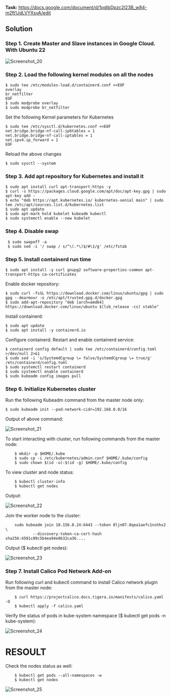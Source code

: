 **Task:** https://docs.google.com/document/d/1pdjbDpzc2l23B_w84-m2ft1JdLVYXsvA/edit

## Solution

### Step 1. Create Master and Slave instances in Google Cloud. With Ubuntu 22

![Screenshot_20](https://user-images.githubusercontent.com/79985930/215317078-5efc6abc-38b5-49ed-9ffc-3bd958ab22bd.png)

### Step 2. Load the following kernel modules on all the nodes

    $ sudo tee /etc/modules-load.d/containerd.conf <<EOF
    overlay
    br_netfilter
    EOF
    $ sudo modprobe overlay
    $ sudo modprobe br_netfilter
    
Set the following Kernel parameters for Kubernetes

    $ sudo tee /etc/sysctl.d/kubernetes.conf <<EOF
    net.bridge.bridge-nf-call-ip6tables = 1
    net.bridge.bridge-nf-call-iptables = 1
    net.ipv4.ip_forward = 1
    EOF
    
Reload the above changes

    $ sudo sysctl --system
    
### Step 3. Add apt repository for Kubernetes and install it

    $ sudo apt install curl apt-transport-https -y
    $ curl -s https://packages.cloud.google.com/apt/doc/apt-key.gpg | sudo apt-key add -
    $ echo "deb https://apt.kubernetes.io/ kubernetes-xenial main" | sudo tee /etc/apt/sources.list.d/kubernetes.list
    $ sudo apt update
    $ sudo apt-mark hold kubelet kubeadm kubectl
    $ sudo systemctl enable --now kubelet
    
### Step 4. Disable swap

     $ sudo swapoff -a
     $ sudo sed -i '/ swap / s/^\(.*\)$/#\1/g' /etc/fstab
     
### Step 5. Install containerd run time

    $ sudo apt install -y curl gnupg2 software-properties-common apt-transport-https ca-certificates
    
Enable docker repository:

    $ sudo curl -fsSL https://download.docker.com/linux/ubuntu/gpg | sudo gpg --dearmour -o /etc/apt/trusted.gpg.d/docker.gpg
    $ sudo add-apt-repository "deb [arch=amd64] https://download.docker.com/linux/ubuntu $(lsb_release -cs) stable"
    
Install containerd:

    $ sudo apt update
    $ sudo apt install -y containerd.io
    
Configure containerd. Restart and enable containerd service:

    $ containerd config default | sudo tee /etc/containerd/config.toml >/dev/null 2>&1
    $ sudo sed -i 's/SystemdCgroup \= false/SystemdCgroup \= true/g' /etc/containerd/config.toml
    $ sudo systemctl restart containerd
    $ sudo systemctl enable containerd
    $ sudo kubeadm config images pull
    
### Step 6. Initialize Kubernetes cluster

Run the following Kubeadm command from the master node only:

    $ sudo kubeadm init --pod-network-cidr=192.168.0.0/16
    
Output of above command:
    
![Screenshot_21](https://user-images.githubusercontent.com/79985930/215320387-89f4c5f6-5621-4799-ba8b-7090251395ae.png)
    
To start interacting with cluster, run following commands from the master node:

        $ mkdir -p $HOME/.kube
        $ sudo cp -i /etc/kubernetes/admin.conf $HOME/.kube/config
        $ sudo chown $(id -u):$(id -g) $HOME/.kube/config
        
To view cluster and node status:

        $ kubectl cluster-info
        $ kubectl get nodes
        
Output:

![Screenshot_22](https://user-images.githubusercontent.com/79985930/215320727-70c764c4-31a6-4fb8-90f5-cec79fe99d61.png)

Join the worker node to the cluster:

        sudo kubeadm join 10.156.0.24:6443 --token 0ljn07.0qea1aefc1nshhx2 \
                --discovery-token-ca-cert-hash sha256:4501c89c5b4ea94e8632ca36....

Output ($ kubectl get nodes):

![Screenshot_23](https://user-images.githubusercontent.com/79985930/215321030-4e7f50d4-f5c9-434e-9c8a-ef5e5bff2ec0.png)

### Step 7.  Install Calico Pod Network Add-on

Run following curl and kubectl command to install Calico network plugin from the master node:

        $ curl https://projectcalico.docs.tigera.io/manifests/calico.yaml -O
        $ kubectl apply -f calico.yaml
        
Verify the status of pods in kube-system namespace ($ kubectl get pods -n kube-system):

![Screenshot_24](https://user-images.githubusercontent.com/79985930/215321444-160b506f-9649-4726-8f62-df1dd89fd3b2.png)

# RESOULT

Check the nodes status as well:

        $ kubectl get pods --all-namespaces -w
        $ kubectl get nodes
        
![Screenshot_25](https://user-images.githubusercontent.com/79985930/215321654-b40cbce1-a3f3-4a39-807b-ba5b9be4178b.png)
